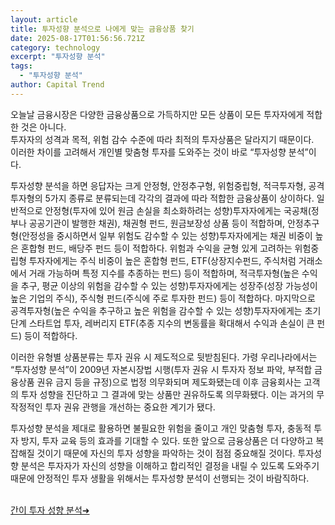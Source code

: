 ```yaml
---
layout: article
title: 투자성향 분석으로 나에게 맞는 금융상품 찾기
date: 2025-08-17T01:56:56.721Z
category: technology
excerpt: "투자성향 분석"
tags:
  - "투자성향 분석"
author: Capital Trend
---
```

오늘날 금융시장은 다양한 금융상품으로 가득하지만 모든 상품이 모든 투자자에게 적합한 것은 아니다.<br>
투자자의 성격과 목적, 위험 감수 수준에 따라 최적의 투자상품은 달라지기 때문이다.<br>
이러한 차이를 고려해서 개인별 맞춤형 투자를 도와주는 것이 바로 “투자성향 분석”이다.

투자성향 분석을 하면 응답자는 크게 안정형, 안정추구형, 위험중립형, 적극투자형, 공격투자형의 5가지 종류로 분류되는데 각각의 결과에 따라 적합한 금융상품이 상이하다.
일반적으로 안정형(투자에 있어 원금 손실을 최소화하려는 성향)투자자에게는 국공채(정부나 공공기관이 발행한 채권), 채권형 펀드, 원금보장성 상품 등이 적합하며, 안정추구형(안정성을 중시하면서 일부 위험도 감수할 수 있는 성향)투자자에게는 채권 비중이 높은 혼합형 펀드, 배당주 펀드 등이 적합하다.
위험과 수익을 균형 있게 고려하는 위험중립형 투자자에게는 주식 비중이 높은 혼합형 펀드, ETF(상장지수펀드, 주식처럼 거래소에서 거래 가능하며 특정 지수를 추종하는 펀드) 등이 적합하며, 적극투자형(높은 수익을 추구, 평균 이상의 위험을 감수할 수 있는 성향)투자자에게는 성장주(성장 가능성이 높은 기업의 주식), 주식형 펀드(주식에 주로 투자한 펀드) 등이 적합하다.
마지막으로 공격투자형(높은 수익을 추구하고 높은 위험을 감수할 수 있는 성향)투자자에게는 초기 단계 스타트업 투자, 레버리지 ETF(추종 지수의 변동률을 확대해서 수익과 손실이 큰 펀드) 등이 적합하다.

이러한 유형별 상품분류는 투자 권유 시 제도적으로 뒷받침된다.
가령 우리나라에서는 “투자성향 분석”이 2009년 자본시장법 시행(투자 권유 시 투자자 정보 파악, 부적합 금융상품 권유 금지 등을 규정)으로 법정 의무화되며 제도화됐는데 이후 금융회사는 고객의 투자 성향을 진단하고 그 결과에 맞는 상품만 권유하도록 의무화됐다.
이는 과거의 무작정적인 투자 권유 관행을 개선하는 중요한 계기가 됐다.

투자성향 분석을 제대로 활용하면 불필요한 위험을 줄이고 개인 맞춤형 투자, 충동적 투자 방지, 투자 교육 등의 효과를 기대할 수 있다.
또한 앞으로 금융상품은 더 다양하고 복잡해질 것이기 때문에 자신의 투자 성향을 파악하는 것이 점점 중요해질 것이다.
투자성향 분석은 투자자가 자신의 성향을 이해하고 합리적인 결정을 내릴 수 있도록 도와주기 때문에 안정적인 투자 생활을 위해서는 투자성향 분석이 선행되는 것이 바람직하다.<br><br>

[간이 투자 성향 분석➜](https://docs.google.com/forms/d/e/1FAIpQLSfbRNztmkfn-bzeszKY4ePxeC7o5kwthgwESGS-5CFvRaruVw/viewform?usp=header)